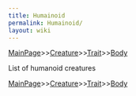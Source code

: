 ```yaml
---
title: Humainoid
permalink: Humainoid/
layout: wiki
---
```


[MainPage](/keeperrl_wiki/ "wikilink")>>[Creature](/keeperrl_wiki/Creature_Guide "wikilink")>>[Trait](/keeperrl_wiki/Trait "wikilink")>>[Body](/keeperrl_wiki/Body "wikilink")

List of humanoid creatures

[MainPage](/keeperrl_wiki/ "wikilink")>>[Creature](/keeperrl_wiki/Creature_Guide "wikilink")>>[Trait](/keeperrl_wiki/Trait "wikilink")>>[Body](/keeperrl_wiki/Body "wikilink")

